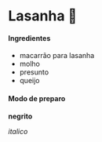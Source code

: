 # Lasanha :chicken:

#### Ingredientes

- macarrão para lasanha
- molho
- presunto
- queijo



#### Modo de preparo



**negrito**

_italico_








